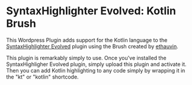 SyntaxHighlighter Evolved: Kotlin Brush
=====================================

This Wordpress Plugin adds support for the Kotlin language to the [SyntaxHighlighter Evolved](http://wordpress.org/plugins/syntaxhighlighter/) plugin using the Brush created by [ethauvin](https://github.com/ethauvin/brush-kotlin).

This plugin is remarkably simply to use. Once you've installed the SyntaxHighligher Evolved plugin, simply upload this plugin and activate it. Then you can add Kotlin highlighting to any code simply by wrapping it in the "kt" or "kotlin" shortcode.